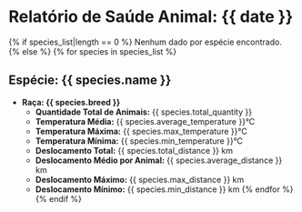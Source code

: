 # Relatório de Saúde Animal: {{ date }}
{% if species_list|length == 0 %}
Nenhum dado por espécie encontrado.
{% else %}
{% for species in species_list %}
## Espécie: {{ species.name }}

- **Raça: {{ species.breed }}**
    - **Quantidade Total de Animais:** {{ species.total_quantity }}
    - **Temperatura Média:** {{ species.average_temperature }}°C
    - **Temperatura Máxima:** {{ species.max_temperature }}°C
    - **Temperatura Mínima:** {{ species.min_temperature }}°C
    - **Deslocamento Total:** {{ species.total_distance }} km
    - **Deslocamento Médio por Animal:** {{ species.average_distance }} km
    - **Deslocamento Máximo:** {{ species.max_distance }} km
    - **Deslocamento Mínimo:** {{ species.min_distance }} km
{% endfor %}
{% endif %}